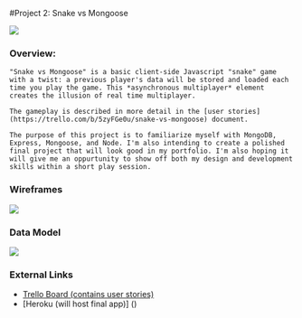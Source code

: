 #Project 2: Snake vs Mongoose

![](https://i.imgur.com/Ofg4J7Sl.jpg)

### Overview:

    "Snake vs Mongoose" is a basic client-side Javascript "snake" game with a twist: a previous player's data will be stored and loaded each time you play the game. This *asynchronous multiplayer* element creates the illusion of real time multiplayer.

    The gameplay is described in more detail in the [user stories](https://trello.com/b/5zyFGe0u/snake-vs-mongoose) document.

    The purpose of this project is to familiarize myself with MongoDB, Express, Mongoose, and Node. I'm also intending to create a polished final project that will look good in my portfolio. I'm also hoping it will give me an oppurtunity to show off both my design and development skills within a short play session.

### Wireframes

![](https://i.imgur.com/cNb6fq2.jpg)

### Data Model

![](https://trello.com/b/5zyFGe0u/snake-vs-mongoose)

### External Links

* [Trello Board (contains user stories)](https://trello.com/b/5zyFGe0u/snake-vs-mongoose)
* [Heroku (will host final app)] ()

